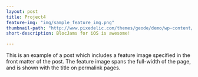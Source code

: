 ```yaml
---
layout: post
title: Project4
feature-img: "img/sample_feature_img.png"
thumbnail-path: "http://www.pixedelic.com/themes/geode/demo/wp-content/uploads/sites/4/2014/04/placeholder2.png"
short-description: BlocJams for iOS is awesome!

---
```

This is an example of a post which includes a feature image specified in the front matter of the post. The feature image spans the full-width of the page, and is shown with the title on permalink pages.
